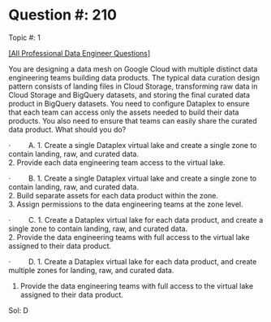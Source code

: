 

# Question #: 210  
Topic #: 1

[[All Professional Data Engineer Questions]](https://www.examtopics.com/exams/google/professional-data-engineer/)

You are designing a data mesh on Google Cloud with multiple distinct data engineering teams building data products. The typical data curation design pattern consists of landing files in Cloud Storage, transforming raw data in Cloud Storage and BigQuery datasets, and storing the final curated data product in BigQuery datasets. You need to configure Dataplex to ensure that each team can access only the assets needed to build their data products. You also need to ensure that teams can easily share the curated data product. What should you do?

·         A. 1. Create a single Dataplex virtual lake and create a single zone to contain landing, raw, and curated data.  
2. Provide each data engineering team access to the virtual lake.

·         B. 1. Create a single Dataplex virtual lake and create a single zone to contain landing, raw, and curated data.  
2. Build separate assets for each data product within the zone.  
3. Assign permissions to the data engineering teams at the zone level.

·         C. 1. Create a Dataplex virtual lake for each data product, and create a single zone to contain landing, raw, and curated data.  
2. Provide the data engineering teams with full access to the virtual lake assigned to their data product.

·         D. 1. Create a Dataplex virtual lake for each data product, and create multiple zones for landing, raw, and curated data.  
1. Provide the data engineering teams with full access to the virtual lake assigned to their data product.

Sol: D

